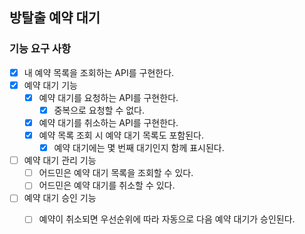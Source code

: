 ## 방탈출 예약 대기

### 기능 요구 사항

- [x] 내 예약 목록을 조회하는 API를 구현한다.
- [x] 예약 대기 기능
    - [x] 예약 대기를 요청하는 API를 구현한다.
        - [x] 중복으로 요청할 수 없다.
    - [x] 예약 대기를 취소하는 API를 구현한다.
    - [x] 예약 목록 조회 시 예약 대기 목록도 포함된다.
        - [x] 예약 대기에는 몇 번째 대기인지 함께 표시된다.
- [ ] 예약 대기 관리 기능
    - [ ] 어드민은 예약 대기 목록을 조회할 수 있다.
    - [ ] 어드민은 예약 대기를 취소할 수 있다.
- [ ] 예약 대기 승인 기능
    - [ ] 예약이 취소되면 우선순위에 따라 자동으로 다음 예약 대기가 승인된다.

